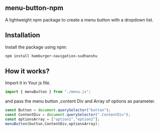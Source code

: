 ##  menu-button-npm

A lightweight npm package to create a menu button with a dropdown list.

## Installation

Install the package using npm:

```bash
npm install hamburger-navigation-sudhanshu
```
## How it works?
Import it in Your js file.
```javascript
import { menuButton } from "./menu.js";
```
and pass the menu button  ,content Div and Array of options  as parameter.
```javascript
const Button = document.querySelector("button");
const ContentDiv = document.querySelector(".ContentDiv");
const optionsArray = ["option1","option2"];
menuButton(button,ContentDiv,optionsArray);
```